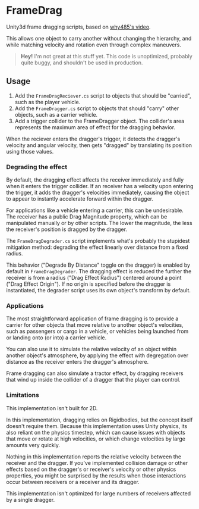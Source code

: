 # FrameDrag

Unity3d frame dragging scripts, based on [why485's video](https://www.youtube.com/watch?v=1VFXQXjmdIk).

This allows one object to carry another without changing the hierarchy, and while matching velocity and rotation even through complex maneuvers.

> **Hey!** I'm not great at this stuff yet. This code is unoptimized, probably quite buggy, and shouldn't be used in production.

## Usage

1.  Add the `FrameDragReciever.cs` script to objects that should be "carried", such as the player vehicle.
1.  Add the `FrameDragger.cs` script to objects that should "carry" other objects, such as a carrier vehicle.
1.  Add a trigger collider to the FrameDragger object. The collider's area represents the maximum area of effect for the dragging behavior.

When the reciever enters the dragger's trigger, it detects the dragger's velocity and angular velocity, then gets "dragged" by translating its position using those values.

### Degrading the effect

By default, the dragging effect affects the receiver immediately and fully when it enters the trigger collider. If an receiver has a velocity upon entering the trigger, it adds the dragger's velocities immediately, causing the object to appear to instantly accelerate forward within the dragger.

For applications like a vehicle entering a carrier, this can be undesirable. The receiver has a public Drag Magnitude property, which can be manipulated manually or by other scripts. The lower the magnitude, the less the receiver's position is dragged by the dragger.

The `FrameDragDegrader.cs` script implements what's probably the stupidest mitigation method: degrading the effect linearly over distance from a fixed radius.

This behavior ("Degrade By Distance" toggle on the dragger) is enabled by default in `FrameDragDegrader`. The dragging effect is reduced the further the receiver is from a radius ("Drag Effect Radius") centered around a point ("Drag Effect Origin"). If no origin is specified before the dragger is instantiated, the degrader script uses its own object's transform by default.

### Applications

The most straightforward application of frame dragging is to provide a carrier for other objects that move relative to another object's velocities, such as passengers or cargo in a vehicle, or vehicles being launched from or landing onto (or into) a carrier vehicle.

You can also use it to simulate the relative velocity of an object within another object's atmosphere, by applying the effect with degregation over distance as the receiver enters the dragger's atmosphere.

Frame dragging can also simulate a tractor effect, by dragging receivers that wind up inside the collider of a dragger that the player can control.

### Limitations

This implementation isn't built for 2D.

In this implementation, dragging relies on Rigidbodies, but the concept itself doesn't require them. Because this implementation uses Unity physics, its also reliant on the physics timestep, which can cause issues with objects that move or rotate at high velocities, or which change velocities by large amounts very quickly.

Nothing in this implementation reports the relative velocity between the receiver and the dragger. If you've implemented collision damage or other effects based on the dragger's or receiver's velocity or other physics properties, you might be surprised by the results when those interactions occur between receivers or a receiver and its dragger.

This implementation isn't optimized for large numbers of receivers affected by a single dragger.